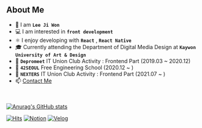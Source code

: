 ## About Me

- 👩 I am **`Lee Ji Won`**
- 💻 I am interested in **`front development`**
- ⚛️ I enjoy developing with **`React`** , **`React Native`**
- 🎓 Currently attending the Department of Digital Media Design at **`Kaywon University of Art & Design`** 
- 🌱 **`Depromeet`** IT Union Club Activity : Frontend Part (2019.03 ~ 2020.12) 
- 🌱 **`42SEOUL`** Free Engineering School (2020.12 ~ )
- 🌱 **`NEXTERS`** IT Union Club Activity : Frontend Part (2021.07 ~ ) 
- 📫 [Contact Me](mailto:bbongwa123@gmail.com)
<br/>

[![Anurag's GitHub stats](https://github-readme-stats.vercel.app/api?username=leejiwonn&theme=onedark)](https://github.com/anuraghazra/github-readme-stats)

[![Hits](https://hits.seeyoufarm.com/api/count/incr/badge.svg?url=https%3A%2F%2Fgithub.com%2Fleejiwonn&count_bg=%23C8803D&title_bg=%23555555&icon=&icon_color=%23E7E7E7&title=hits&edge_flat=false)](https://hits.seeyoufarm.com) [![Notion](https://img.shields.io/badge/-Notion-red)](https://www.leejiwonn.dev/) [![Velog](https://img.shields.io/badge/-Velog-yellowgreen)](https://velog.io/@leejiwonn/)
